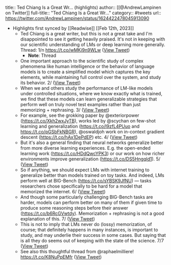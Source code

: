 title:: Ted Chiang Is a Great Wr... (highlights)
author:: [[@AndrewLampinen on Twitter]]
full-title:: "Ted Chiang Is a Great Wr..."
category:: #tweets
url:: https://twitter.com/AndrewLampinen/status/1624422478045913090

- Highlights first synced by [[Readwise]] [[Feb 12th, 2023]]
	- Ted Chiang is a great writer, but this is not a great take and I'm disappointed to see it getting heavily praised. It's not in keeping with our scientific understanding of LMs or deep learning more generally. Thread: 1/n https://t.co/wMKi9n9WLw ([View Tweet](https://twitter.com/AndrewLampinen/status/1624422478045913090))
		- **Note**: Thread
	- One important approach to the scientific study of complex phenomena like human intelligence or the behavior of language models is to create a simplified model which captures the key elements, while maintaining full control over the system, and study its behavior. 2/ ([View Tweet](https://twitter.com/AndrewLampinen/status/1624422479841185794))
	- When we and others study the performance of LM-like models under controlled situations, where we know exactly what is trained, we find that these models can learn generalizable strategies that perform well on truly novel test examples rather than just memorizing + rephrasing. 3/ ([View Tweet](https://twitter.com/AndrewLampinen/status/1624422482319929351))
	- For example, see the grokking paper by @exteriorpower (https://t.co/Xkh2wxJyTB), works led by @scychan on few-shot learning and generalization (https://t.co/l9zfL4PUuo and https://t.co/pGSbFkNBGR), @oswaldjoh work on in-context gradient descent (https://t.co/hAx1DePdEP) etc. 4/ ([View Tweet](https://twitter.com/AndrewLampinen/status/1624422485440569346))
	- But it's also a general finding that neural networks generalize better from more diverse learning experiences. E.g. the open-ended learning work (https://t.co/HDdQwcYPK3) or our work on how richer environments improve generalization (https://t.co/DS5Hngqld1). 5/ ([View Tweet](https://twitter.com/AndrewLampinen/status/1624422488972066816))
	- So if anything, we should expect LMs with internet training to generalize better than models trained on toy tasks. And indeed, LMs perform well at BIG-Bench (https://t.co/sYBSK9JfNU) — tasks researchers chose specifically to be hard for a model that memorized the internet. 6/ ([View Tweet](https://twitter.com/AndrewLampinen/status/1624422492210077696))
	- And though some particularly challenging BIG-Bench tasks are harder, models can perform better on many of them if given time to produce some reasoning steps before their answer (https://t.co/b6RcGVwtdy). Memorization + rephrasing is not a good explanation of this. 7/ ([View Tweet](https://twitter.com/AndrewLampinen/status/1624422495020277760))
	- This is not to imply that LMs never do (lossy) memorization, of course; that definitely happens in many instances, is important to study, and may underlie their success in some cases. But saying that is all they do seems out of keeping with the state of the science. 7/7 ([View Tweet](https://twitter.com/AndrewLampinen/status/1624422497440374784))
	- See also this thoughtful thread from @raphaelmilliere! https://t.co/K8NuPpEMfr ([View Tweet](https://twitter.com/AndrewLampinen/status/1624422500472856580))